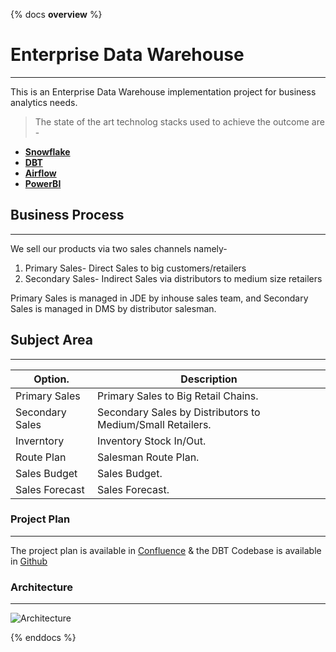 {% docs __overview__ %}

# Enterprise Data Warehouse
---
This is an Enterprise Data Warehouse implementation project for business analytics needs.

> The state of the art technolog stacks used to achieve the outcome are -
- __[Snowflake](https://www.snowflake.com/)__
- __[DBT](https://www.getdbt.com/)__
- __[Airflow](https://airflow.apache.org/)__
- __[PowerBI](https://powerbi.microsoft.com/)__

## Business Process
---
We sell our products via two sales channels namely-
1. Primary Sales- Direct Sales to big customers/retailers
2. Secondary Sales- Indirect Sales via distributors to medium size retailers 

Primary Sales is managed in JDE by inhouse sales team, and Secondary Sales is managed in DMS by distributor salesman.

## Subject Area
---
| Option.         | Description |
| --------------- | ----------- |
| Primary Sales   | Primary Sales to Big Retail Chains. |
| Secondary Sales | Secondary Sales by Distributors to Medium/Small Retailers. |
| Inverntory      | Inventory Stock In/Out. |
| Route Plan      | Salesman Route Plan. |
| Sales Budget    | Sales Budget. |
| Sales Forecast  | Sales Forecast. |

### Project Plan
---
The project plan is available in [Confluence](https://www.atlassian.com/software/confluence) & the DBT Codebase is available in [Github](https://github.com/)

### Architecture
---
![Architecture](https://www.getdbt.com/ui/img/blog/what-exactly-is-dbt/1-BogoeTTK1OXFU1hPfUyCFw.png)


{% enddocs %}
